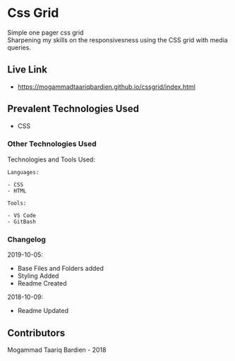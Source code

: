 # Css Grid
Simple one pager css grid  
Sharpening my skills on the responsivesness using the CSS grid with media queries.  


## Live Link
- https://mogammadtaariqbardien.github.io/cssgrid/index.html

## Prevalent Technologies Used

 - CSS

### Other Technologies Used

Technologies and Tools Used:

```
Languages:

- CSS
- HTML

```
```
Tools:

- VS Code
- GitBash

```

### Changelog

2019-10-05:
- Base Files and Folders added
- Styling Added
- Readme Created

2018-10-09:
- Readme Updated

## Contributors

Mogammad Taariq Bardien - 2018
